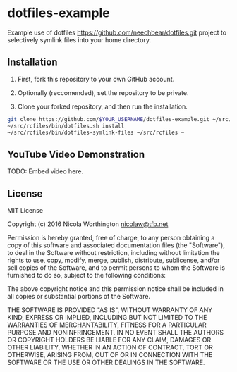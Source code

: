 # dotfiles-example

Example use of dotfiles https://github.com/neechbear/dotfiles.git project to
selectively symlink files into your home directory.


## Installation

  1. First, fork this repository to your own GitHub account.

  2. Optionally (reccomended), set the repository to be private.

  3. Clone your forked repository, and then run the installation.

```bash
git clone https://github.com/$YOUR_USERNAME/dotfiles-example.git ~/src/rcfiles
~/src/rcfiles/bin/dotfiles.sh install
~/src/rcfiles/bin/dotfiles-symlink-files ~/src/rcfiles ~
```


## YouTube Video Demonstration

TODO: Embed video here.


## License

MIT License

Copyright (c) 2016 Nicola Worthington <nicolaw@tfb.net>

Permission is hereby granted, free of charge, to any person obtaining a copy
of this software and associated documentation files (the "Software"), to deal
in the Software without restriction, including without limitation the rights
to use, copy, modify, merge, publish, distribute, sublicense, and/or sell
copies of the Software, and to permit persons to whom the Software is
furnished to do so, subject to the following conditions:

The above copyright notice and this permission notice shall be included in all
copies or substantial portions of the Software.

THE SOFTWARE IS PROVIDED "AS IS", WITHOUT WARRANTY OF ANY KIND, EXPRESS OR
IMPLIED, INCLUDING BUT NOT LIMITED TO THE WARRANTIES OF MERCHANTABILITY,
FITNESS FOR A PARTICULAR PURPOSE AND NONINFRINGEMENT. IN NO EVENT SHALL THE
AUTHORS OR COPYRIGHT HOLDERS BE LIABLE FOR ANY CLAIM, DAMAGES OR OTHER
LIABILITY, WHETHER IN AN ACTION OF CONTRACT, TORT OR OTHERWISE, ARISING FROM,
OUT OF OR IN CONNECTION WITH THE SOFTWARE OR THE USE OR OTHER DEALINGS IN THE
SOFTWARE.

